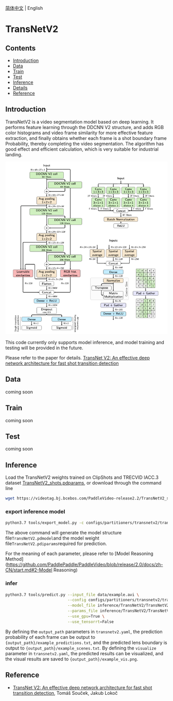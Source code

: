 [简体中文](../../../zh-CN/model_zoo/partition/transnetv2.md) | English

# TransNetV2

## Contents

- [Introduction](#Introduction)
- [Data](#Data)
- [Train](#Train)
- [Test](#Test)
- [Inference](#Inference)
- [Details](#Details)
- [Reference](#Reference)


## Introduction

TransNetV2 is a video segmentation model based on deep learning. It performs feature learning through the DDCNN V2 structure, and adds RGB color histograms and video frame similarity for more effective feature extraction, and finally obtains whether each frame is a shot boundary frame Probability, thereby completing the video segmentation. The algorithm has good effect and efficient calculation, which is very suitable for industrial landing.

![](../../../images/transnetv2.png)

This code currently only supports model inference, and model training and testing will be provided in the future.

Please refer to the paper for details. [TransNet V2: An effective deep network architecture for fast shot transition detection](https://arxiv.org/abs/2008.04838)

## Data

coming soon


## Train

coming soon


## Test

coming soon


## Inference


Load the TransNetV2 weights trained on ClipShots and TRECVID IACC.3 dataset [TransNetV2_shots.pdparams](https://videotag.bj.bcebos.com/PaddleVideo-release2.2/TransNetV2_shots.pdparams ), or download through the command line

```bash
wget https://videotag.bj.bcebos.com/PaddleVideo-release2.2/TransNetV2_shots.pdparams
```

### export inference model

```bash
python3.7 tools/export_model.py -c configs/partitioners/transnetv2/transnetv2.yaml -p data/TransNetV2_shots.pdparams -o inference/TransNetV2
```

The above command will generate the model structure file`TransNetV2.pdmodel`and the model weight file`TransNetV2.pdiparams`required for prediction.

For the meaning of each parameter, please refer to [Model Reasoning Method](https://github.com/PaddlePaddle/PaddleVideo/blob/release/2.0/docs/zh-CN/start.md#2-Model Reasoning)

### infer

```bash
python3.7 tools/predict.py --input_file data/example.avi \
                           --config configs/partitioners/transnetv2/transnetv2.yaml \
                           --model_file inference/TransNetV2/TransNetV2.pdmodel \
                           --params_file inference/TransNetV2/TransNetV2.pdiparams \
                           --use_gpu=True \
                           --use_tensorrt=False
```

By defining the `output_path` parameters in `transnetv2.yaml`, the prediction probability of each frame can be output to `{output_path}/example_predictions.txt`, and the predicted lens boundary is output to `{output_path}/example_scenes.txt`.
By defining the `visualize` parameter in `transnetv2.yaml`, the predicted results can be visualized, and the visual results are saved to `{output_path}/example_vis.png`.

## Reference

- [TransNet V2: An effective deep network architecture for fast shot transition detection](https://arxiv.org/abs/2008.04838), Tomáš Souček, Jakub Lokoč

